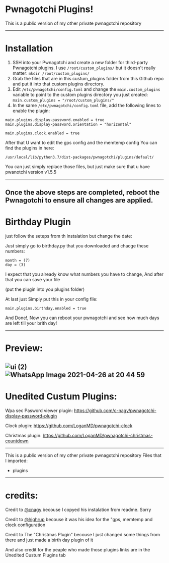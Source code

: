 # Pwnagotchi Plugins!

This is a public version of my other private pwnagotchi repository

---------------
# Installation

1. SSH into your Pwnagotchi and create a new folder for third-party Pwnagotchi plugins. I use `/root/custom_plugins/` but it doesn't really matter: `mkdir /root/custom_plugins/`
1. Grab the  files that are in this custum_plugins folder from this Github repo and put it into that custom plugins directory.
1. Edit `/etc/pwnagotchi/config.toml` and change the `main.custom_plugins` variable to point to the custom plugins directory you just created: `main.custom_plugins = "/root/custom_plugins/"`
1. In the same `/etc/pwnagotchi/config.toml` file, add the following lines to enable the plugin:
```
main.plugins.display-password.enabled = true
main.plugins.display-password.orientation = "horizontal"

main.plugins.clock.enabled = true
```
After that U want to edit the gps config and the memtemp config
You can find the plugins in here:
```
/usr/local/lib/python3.7/dist-packages/pwnagotchi/plugins/default/
```
You can just simply replace those files, but just make sure that u have pwanotchi version v1.5.5

---------------
Once the above steps are completed, reboot the Pwnagotchi to ensure all changes are applied.
----------------
# Birthday Plugin

just follow the seteps from th instalation but change the date:

Just simply go to birthday.py that you downloaded and chacge these numbers:
```
month = (7)
day = (3)
```
I expect that you already know what numbers you have to change, And after that you can save your file

(put the plugin into you plugins folder)

At last just Simply put this in your config file:
```
main.plugins.birthday.enabled = true
```
And Done!, Now you can reboot your pwnagotchi and see how much days are left till your brith day!

----------------
# Preview:

![ui (2)](https://user-images.githubusercontent.com/79835819/116112465-dfdd9980-a6b7-11eb-8473-7721cea3ee9a.png)
![WhatsApp Image 2021-04-26 at 20 44 59](https://user-images.githubusercontent.com/79835819/116134662-7322c900-a6d0-11eb-9b27-3e66207a03b0.jpeg)
----------------
# Unedited Custum Plugins:

Wpa sec Pasword viewer plugin: https://github.com/c-nagy/pwnagotchi-display-password-plugin

Clock plugin: https://github.com/LoganMD/pwnagotchi-clock

Christmas plugin: https://github.com/LoganMD/pwnagotchi-christmas-countdown

----------------
This is a public version of my other private pwnagotchi repository
Files that I imported:
* plugins
----------------
# credits:
Credit to [@cnagy](https://github.com/c-nagy) becouse I copyed his instalation from readme. Sorry

Credit to [@highrup](https://www.reddit.com/user/highrup/) becouse it was his idea for the "gps, memtemp and clock configuration

Credit to The "Christmas Plugin" becouse I just changed some things from there and just made a birth day plugin of it

And also credit for the peaple who made those plugins links are in the Unedited Custum Plugins tab
